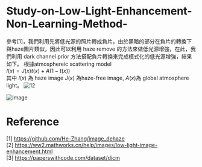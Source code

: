 # Study-on-Low-Light-Enhancement-Non-Learning-Method-

參考[1]，我們利用先將低光源的照片轉成負片，由於黑暗的部分在負片的轉換下與haze圖片類似，因此可以利用 haze remove 的方法來做低光源增強，在此，我們利用 dark channel prior 方法搭配負片轉換來完成模式化的低光源增強，結果如下。 
根據atmosphereic scattering model  
$I(x) = J(x)t(x)+A(1-t(x))$  
其中 $I(x)$ 為 haze image $J(x)$ 為haze-free image, $A(x)$為 global atmosphere light。
![12](https://user-images.githubusercontent.com/108604868/200993404-d6943fd1-2d99-450c-b091-b4d74d094056.jpg)

![image](https://user-images.githubusercontent.com/108604868/200993387-aae4099a-8fb6-4622-9860-b200a679d380.png)



# Reference
[1] https://github.com/He-Zhang/image_dehaze  
[2] https://ww2.mathworks.cn/help/images/low-light-image-enhancement.html  
[3] https://paperswithcode.com/dataset/dicm
